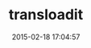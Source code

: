 ---
layout: post
title:  "transloadit"
repo:   "transloadit/ruby-sdk"
date:   2015-02-18 17:04:57
gemurl: http://github.com/transloadit/ruby-sdk/
---